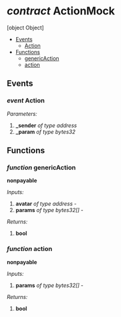 # *contract* ActionMock
[object Object]

- [Events](#events)
    - [Action](#event-action)
- [Functions](#functions)
    - [genericAction](#function-genericaction)
    - [action](#function-action)

## Events
### *event* Action
*Parameters:*
1. **_sender** *of type address*
2. **_param** *of type bytes32*

## Functions
### *function* genericAction

**nonpayable**




*Inputs:*
1. **avatar** *of type address* - 
2. **params** *of type bytes32[]* - 

*Returns:*
1. **bool**

### *function* action

**nonpayable**




*Inputs:*
1. **params** *of type bytes32[]* - 

*Returns:*
1. **bool**

